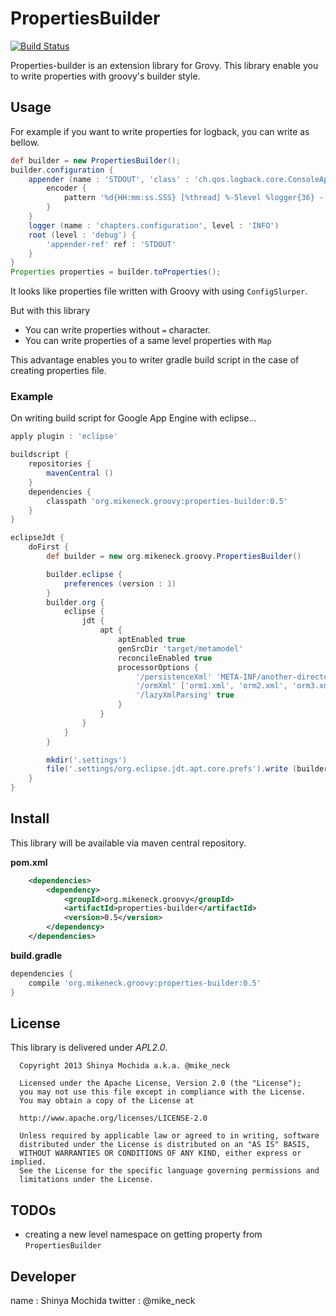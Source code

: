 PropertiesBuilder
===

[![Build Status](https://secure.travis-ci.org/mike-neck/properties-builder.png?branch=master)](https://travis-ci.org/mike-neck/properties-builder)

Properties-builder is an extension library for Grovy.
This library enable you to write properties with groovy's builder style.

Usage
---

For example if you want to write properties for logback, you can write as bellow.

```groovy
def builder = new PropertiesBuilder();
builder.configuration {
    appender (name : 'STDOUT', 'class' : 'ch.qos.logback.core.ConsoleAppender') {
        encoder {
            pattern '%d{HH:mm:ss.SSS} [%thread] %-5level %logger{36} - %msg%n'
        }
    }
    logger (name : 'chapters.configuration', level : 'INFO')
    root (level : 'debug') {
        'appender-ref' ref : 'STDOUT'
    }
}
Properties properties = builder.toProperties();
```

It looks like properties file written with Groovy with using `ConfigSlurper`.

But with this library

+ You can write properties without `=` character.
+ You can write properties of a same level properties with `Map`

This advantage enables you to writer gradle build script in the case of creating properties file.

### Example

On writing build script for Google App Engine with eclipse...

```groovy
apply plugin : 'eclipse'

buildscript {
    repositories {
        mavenCentral ()
    }
    dependencies {
        classpath 'org.mikeneck.groovy:properties-builder:0.5'
    }
}

eclipseJdt {
    doFirst {
        def builder = new org.mikeneck.groovy.PropertiesBuilder()

        builder.eclipse {
            preferences (version : 1)
        }
        builder.org {
            eclipse {
                jdt {
                    apt {
                        aptEnabled true
                        genSrcDir 'target/metamodel'
                        reconcileEnabled true
                        processorOptions {
                            '/persistenceXml' 'META-INF/another-directory/persistence.xml',
                            '/ormXml' ['orm1.xml', 'orm2.xml', 'orm3.xml'].collect {"META-INF/$it"}.join(',')
                            '/lazyXmlParsing' true
                        }
                    }
                }
            }
        }

        mkdir('.settings')
        file('.settings/org.eclipse.jdt.apt.core.prefs').write (builder.toString(), 'UTF-8')
    }
}
```

Install
---

This library will be available via maven central repository.

**pom.xml**

```xml
    <dependencies>
        <dependency>
            <groupId>org.mikeneck.groovy</groupId>
            <artifactId>properties-builder</artifactId>
            <version>0.5</version>
        </dependency>
    </dependencies>
```

**build.gradle**

```groovy
dependencies {
    compile 'org.mikeneck.groovy:properties-builder:0.5'
}
```

License
---

This library is delivered under _APL2.0_.

```
  Copyright 2013 Shinya Mochida a.k.a. @mike_neck

  Licensed under the Apache License, Version 2.0 (the "License");
  you may not use this file except in compliance with the License.
  You may obtain a copy of the License at

  http://www.apache.org/licenses/LICENSE-2.0

  Unless required by applicable law or agreed to in writing, software
  distributed under the License is distributed on an "AS IS" BASIS,
  WITHOUT WARRANTIES OR CONDITIONS OF ANY KIND, either express or implied.
  See the License for the specific language governing permissions and
  limitations under the License.
```

TODOs
---

+ creating a new level namespace on getting property from `PropertiesBuilder`

Developer
---

name : Shinya Mochida
twitter : @mike_neck

